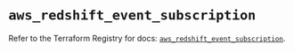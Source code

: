 # `aws_redshift_event_subscription`

Refer to the Terraform Registry for docs: [`aws_redshift_event_subscription`](https://registry.terraform.io/providers/hashicorp/aws/3.76.1/docs/resources/redshift_event_subscription).

